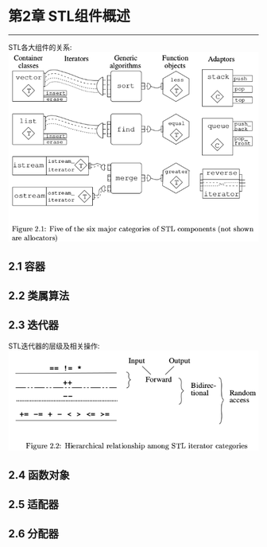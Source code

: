 # 第2章 STL组件概述
--------------------------------------------------
STL各大组件的关系:
![STL各大组件的关系](https://github.com/cjdao/stl_example/blob/master/images/STLComponents.png)
## 2.1 容器

## 2.2 类属算法

## 2.3 迭代器
STL迭代器的层级及相关操作:
![STL迭代器的层级及相关操作](https://github.com/cjdao/stl_example/blob/master/images/STLIterator.png)

## 2.4 函数对象

## 2.5 适配器

## 2.6 分配器
